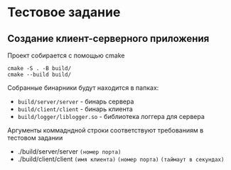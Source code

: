 # Тестовое задание
## Создание клиент-серверного приложения
Проект собирается с помощью cmake
```
cmake -S . -B build/
cmake --build build/
```
Собранные бинарники будут находится в папкaх:

* `build/server/server` - бинарь сервера
* `build/client/client` - бинарь клиента
* `build/logger/liblogger.so` - библиотека логгера для сервера

Аргументы коммадндной строки соответствуют требованиям в тестовом задании
* ./build/server/server `(номер порта)`
* ./build/client/client `(имя клиента)` `(номер порта)` `(таймаут в секундах)`